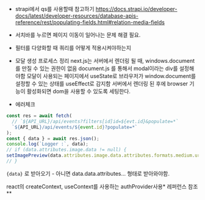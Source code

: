 - strapi에서 qs를 사용할때 참고하기
  https://docs.strapi.io/developer-docs/latest/developer-resources/database-apis-reference/rest/populating-fields.html#relation-media-fields

- 서치바를 누르면 페이지 이동이 일어나는 문제 해결 필요.
- 필터를 다양화할 때 쿼리를 어떻게 적용시켜야하는지

- 모달 생성 프로세스 정리
  next.js는 서버에서 렌더링 될 때, windows.document를 만질 수 있는 권한이 없음
  document.js 를 통해서 modal이라는 div를 설정해야함
  모달이 사용되는 페이지에서 useState로 브라우저가 window.document를 설정할 수 있는 상태를 useEffect로 감지함
  서버에서 렌더링 된 후에 browser 기능이 활성화되면 dom을 사용할 수 있도록 세팅한다.

- 에러체크

```jsx
const res = await fetch(
  // `${API_URL}/api/events?filters[id]id=${evt.id}&populate=*`
  `${API_URL}/api/events/${event.id}?populate=*`
);
const { data } = await res.json();
console.log(`Logger :`, data);
// if (data.attributes.image.data != null) {
setImagePreview(data.attributes.image.data.attributes.formats.medium.url);
// }
```

`{data}` 로 받아오기 - 아니면 data.data.attributes... 형태로 받아와야함.

react의 createContext, useContext를 사용하는 authProvider사용\*
레퍼런스 참조\*\*
